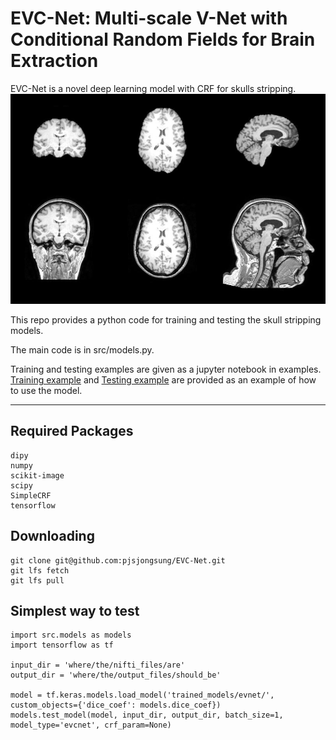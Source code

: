 # EVC-Net: Multi-scale V-Net with Conditional Random Fields for Brain Extraction
EVC-Net is a novel deep learning model with CRF for skulls stripping.
<img src='test_images/readme_figure.png' width=1000>

This repo provides a python code for training and testing the skull stripping models.

The main code is in src/models.py.

Training and testing examples are given as a jupyter notebook in examples.
[Training example](examples/training_example.ipynb) and [Testing example](examples/testing_example.ipynb) are provided as an example of how to use the model.
***
## Required Packages
```
dipy
numpy
scikit-image
scipy
SimpleCRF
tensorflow
```

## Downloading
```
git clone git@github.com:pjsjongsung/EVC-Net.git
git lfs fetch
git lfs pull
```

## Simplest way to test
```
import src.models as models
import tensorflow as tf

input_dir = 'where/the/nifti_files/are'
output_dir = 'where/the/output_files/should_be'

model = tf.keras.models.load_model('trained_models/evnet/', custom_objects={'dice_coef': models.dice_coef})
models.test_model(model, input_dir, output_dir, batch_size=1, model_type='evcnet', crf_param=None)
```
